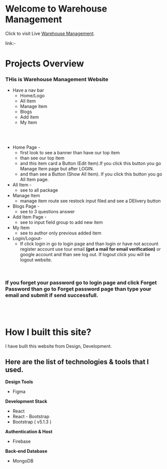 # Welcome to Warehouse Management

Click to visit Live [Warehouse Management]().

link:- 

# Projects Overview
### THis is Warehouse Management Website 

* Have a nav bar
    * Home/Logo
    * All Item
    * Manage item
    * Blogs
    * Add item
    * My Item
<br/>
<br/>

* Home Page -
    * first look to see a banner than have our top item
    * than see  our top item
    * and this item card a Button (Edit Item).If you click this button you go Manage Item page but after LOGIN.  
    * and than see a Button (Show All Item). If you click this button you go All Item page.           
* All Item -
    * see to all package
* Manage Item
    * manage item route see restock input filed and see a DElivery button
* Blogs Page -
    * see to 3 questions answer
* Add Item Page -
    * see to input field group to add new item
* My Item 
    * see to author only previous added item
* Login/Logout-
    * If click login in go to login page and than login or have not account register account use tour email **(get a mail for email verification)** or google account and than see log out. If logout click you will be logout website.
<br/>

### If you forget your password go to login page and click **Forget Password** than go to **Forget password** page than type your email and submit if send successfull.

<br/>
<br/>

 # How I built this site?
 I have built this website  from Design, Development.
 ## Here are the list of technologies & tools that I used.

**Design Tools**
* Figma

**Development Stack**
* React
* React - Bootstrap
* Bootstrap ( v5.1.3 )

**Authentication & Host**
* Firebase

**Back-end Database**
* MongoDB
